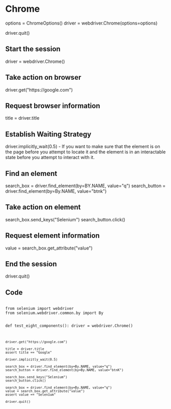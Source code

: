 
<h1>Chrome</h1>
  options = ChromeOptions()
  driver = webdriver.Chrome(options=options)
  
  driver.quit()
  
  
  
<h2>Start the session</h2>
 driver = webdriver.Chrome()
  
<h2>Take action on browser</h2>
 driver.get("https://google.com")
  
<h2>Request browser information</h2>
 title = driver.title
 
<h2>Establish Waiting Strategy</h2>
 driver.implicitly_wait(0.5)
 - If you want to make sure that the element is on the page before you attempt to locate it and the element is in an interactable state before you attempt to interact with it.

<h2>Find an element</h2>
search_box = driver.find_element(by=BY.NAME, value="q")
search_button = driver.find_element(by=By.NAME, value="btnk")

<h2>Take action on element</h2>
search_box.send_keys("Selenium")
search_button.click()

<h2>Request element information</h2>
value = search_box.get_attribute("value")

<h2>End the session</h2>
driver.quit()





<h2>Code</h2>
<pre><code>
from selenium import webdriver
from selenium.webdriver.common.by import By

def test_eight_components():
    driver = webdriver.Chrome()

    driver.get("https://google.com")

    title = driver.title
    assert title == "Google"

    driver.implicitly_wait(0.5)

    search_box = driver.find_element(by=By.NAME, value="q")
    search_button = driver.find_element(by=By.NAME, value="btnK")

    search_box.send_keys("Selenium")
    search_button.click()

    search_box = driver.find_element(by=By.NAME, value="q")
    value = search_box.get_attribute("value")
    assert value == "Selenium"

    driver.quit()
      
</code></pre>
